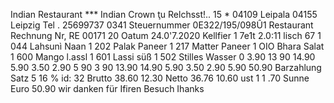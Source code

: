 Indian Restaurant *** Indian Crown ţu Relchsst!.. 15 * 04109 Leipala 04155 Leipzig Tel . 25699737 0341 Steuernummer 0E322/195/098Û1 Restaurant Rechnung Nr, RE 00171 20 Oatum 24.0'7.2020 Kellfier 1 7e1t 2.0:11 lisch 67 1 044 Lahsunì Naan 1 202 Palak Paneer 1 217 Matter Paneer 1 OIO Bhara Salat 1 600 Mango l.assl 1 601 Lassi süß 1 502 Stilles Wasser 0 3.90 13 90 14.90 5.90 3.50 2.90 5 90 3 90 13.90 14.90 5.90 3.50 2.90 5.90 50.90 Barzahlung Satz 5 16 % id: 32 Brutto 38.60 12.30 Netto 36.76 10.60 ust 1 1 .70 Sunne Euro 50.90 wir danken für Ifiren Besuch Ihanks